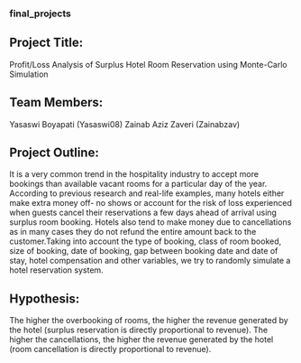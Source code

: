 ### final_projects

## Project Title:
Profit/Loss Analysis of Surplus Hotel Room Reservation using Monte-Carlo Simulation

## Team Members:
Yasaswi Boyapati (Yasaswi08)
Zainab Aziz Zaveri (Zainabzav)

## Project Outline: 
It is a very common trend in the hospitality industry to accept more bookings than available vacant rooms for a particular day of the year. According to previous research and real-life examples, many hotels either make extra money off- no shows or account for the risk of loss experienced when guests cancel their reservations a few days ahead of arrival using surplus room booking. Hotels also tend to make money due to cancellations as in many cases they do not refund the entire amount back to the customer.Taking into account the type of booking, class of room booked, size of booking, date of booking, gap between booking date and date of stay, hotel compensation and other variables, we try to randomly simulate a hotel reservation system.

## Hypothesis:
The higher the overbooking of rooms, the higher the revenue generated by the hotel (surplus reservation is directly proportional to revenue).
The higher the cancellations, the higher the revenue generated by the hotel (room cancellation is directly proportional to revenue).
